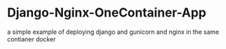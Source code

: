 # Django-Nginx-OneContainer-App
 a simple example of deploying django and gunicorn and nginx in the same contianer docker
